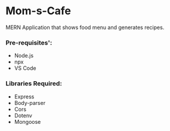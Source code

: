 # Mom-s-Cafe
MERN Application that shows food menu and generates recipes.


### Pre-requisites':
* Node.js
* npx
* VS Code

### Libraries Required:
* Express
* Body-parser
* Cors
* Dotenv
* Mongoose
